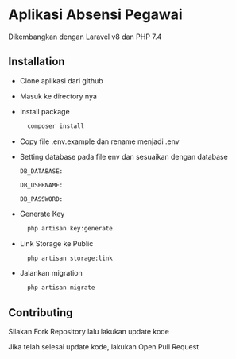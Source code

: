 # Aplikasi Absensi Pegawai

Dikembangkan dengan Laravel v8 dan PHP 7.4

## Installation

-   Clone aplikasi dari github

-   Masuk ke directory nya

-   Install package

    ```bash
      composer install
    ```

-   Copy file .env.example dan rename menjadi .env

-   Setting database pada file env dan sesuaikan dengan database

    `DB_DATABASE:`

    `DB_USERNAME:`

    `DB_PASSWORD:`

-   Generate Key

    ```bash
      php artisan key:generate
    ```

-   Link Storage ke Public

    ```bash
      php artisan storage:link
    ```

-   Jalankan migration

    ```bash
      php artisan migrate
    ```

## Contributing

Silakan Fork Repository lalu lakukan update kode

Jika telah selesai update kode, lakukan Open Pull Request
